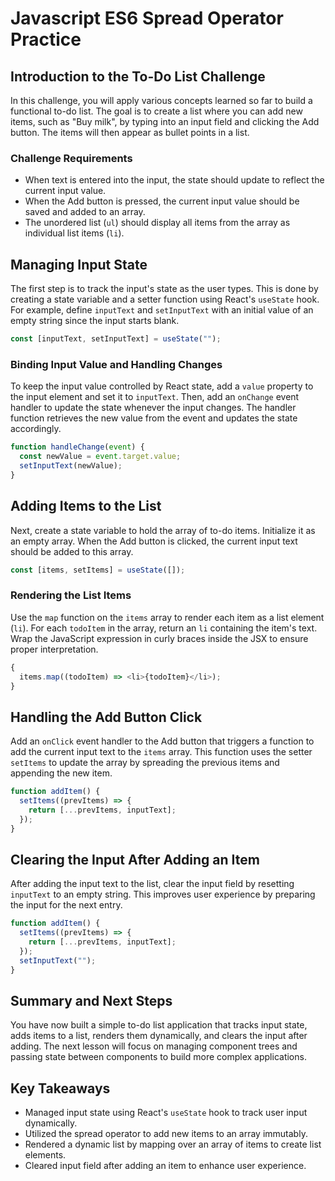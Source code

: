 # Javascript ES6 Spread Operator Practice

## Introduction to the To-Do List Challenge

In this challenge, you will apply various concepts learned so far to build a functional to-do list. The goal is to create a list where you can add new items, such as "Buy milk", by typing into an input field and clicking the Add button. The items will then appear as bullet points in a list.

### Challenge Requirements

- When text is entered into the input, the state should update to reflect the current input value.
- When the Add button is pressed, the current input value should be saved and added to an array.
- The unordered list (`ul`) should display all items from the array as individual list items (`li`).

## Managing Input State

The first step is to track the input's state as the user types. This is done by creating a state variable and a setter function using React's `useState` hook. For example, define `inputText` and `setInputText` with an initial value of an empty string since the input starts blank.

```js
const [inputText, setInputText] = useState("");
```

### Binding Input Value and Handling Changes

To keep the input value controlled by React state, add a `value` property to the input element and set it to `inputText`. Then, add an `onChange` event handler to update the state whenever the input changes. The handler function retrieves the new value from the event and updates the state accordingly.

```js
function handleChange(event) {
  const newValue = event.target.value;
  setInputText(newValue);
}
```

## Adding Items to the List

Next, create a state variable to hold the array of to-do items. Initialize it as an empty array. When the Add button is clicked, the current input text should be added to this array.

```js
const [items, setItems] = useState([]);
```

### Rendering the List Items

Use the `map` function on the `items` array to render each item as a list element (`li`). For each `todoItem` in the array, return an `li` containing the item's text. Wrap the JavaScript expression in curly braces inside the JSX to ensure proper interpretation.

```js
{
  items.map((todoItem) => <li>{todoItem}</li>);
}
```

## Handling the Add Button Click

Add an `onClick` event handler to the Add button that triggers a function to add the current input text to the `items` array. This function uses the setter `setItems` to update the array by spreading the previous items and appending the new item.

```js
function addItem() {
  setItems((prevItems) => {
    return [...prevItems, inputText];
  });
}
```

## Clearing the Input After Adding an Item

After adding the input text to the list, clear the input field by resetting `inputText` to an empty string. This improves user experience by preparing the input for the next entry.

```js
function addItem() {
  setItems((prevItems) => {
    return [...prevItems, inputText];
  });
  setInputText("");
}
```

## Summary and Next Steps

You have now built a simple to-do list application that tracks input state, adds items to a list, renders them dynamically, and clears the input after adding. The next lesson will focus on managing component trees and passing state between components to build more complex applications.

## Key Takeaways

- Managed input state using React's `useState` hook to track user input dynamically.
- Utilized the spread operator to add new items to an array immutably.
- Rendered a dynamic list by mapping over an array of items to create list elements.
- Cleared input field after adding an item to enhance user experience.
